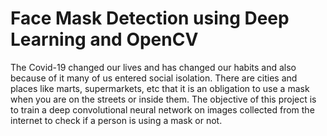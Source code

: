 # Face Mask Detection using Deep Learning and OpenCV
The Covid-19 changed our lives and has changed our habits and also because of it many of us entered social isolation. There are cities and places like marts, supermarkets, etc that it is an obligation to use a mask when you are on the streets or inside them.
The objective of this project is to train a deep convolutional neural network on images collected from the internet to check if a person is using a mask or not.
